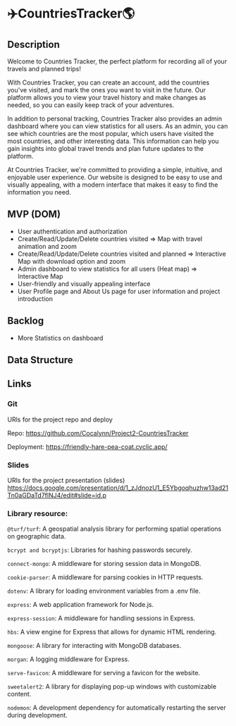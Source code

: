 # ✈️CountriesTracker🌎


## Description

Welcome to Countries Tracker, the perfect platform for recording all of your travels and planned trips! 

With Countries Tracker, you can create an account, add the countries you've visited, and mark the ones you want to visit in the future. Our platform allows you to view your travel history and make changes as needed, so you can easily keep track of your adventures.

In addition to personal tracking, Countries Tracker also provides an admin dashboard where you can view statistics for all users. As an admin, you can see which countries are the most popular, which users have visited the most countries, and other interesting data. This information can help you gain insights into global travel trends and plan future updates to the platform.

At Countries Tracker, we're committed to providing a simple, intuitive, and enjoyable user experience. Our website is designed to be easy to use and visually appealing, with a modern interface that makes it easy to find the information you need. 

## MVP (DOM)

- User authentication and authorization
- Create/Read/Update/Delete countries visited => Map with travel animation and zoom
- Create/Read/Update/Delete countries visited and planned => Interactive Map with download option and zoom
- Admin dashboard to view statistics for all users (Heat map) => Interactive Map
- User-friendly and visually appealing interface
- User Profile page and About Us page for user information and project introduction

## Backlog
- More Statistics on dashboard

## Data Structure


## Links

### Git
URls for the project repo and deploy

Repo: https://github.com/Cocalynn/Project2-CountriesTracker

Deployment: https://friendly-hare-pea-coat.cyclic.app/

### Slides
URls for the project presentation (slides)
https://docs.google.com/presentation/d/1_zJdnozU1_E5Ybgoqhuzhw13ad21Tn0aGDaTd7flNJ4/edit#slide=id.p


### Library resource: 
`@turf/turf`: A geospatial analysis library for performing spatial operations on geographic data.

`bcrypt and bcryptjs`: Libraries for hashing passwords securely.

`connect-mongo`: A middleware for storing session data in MongoDB.

`cookie-parser`: A middleware for parsing cookies in HTTP requests.

`dotenv`: A library for loading environment variables from a .env file.

`express`: A web application framework for Node.js.

`express-session`: A middleware for handling sessions in Express.

`hbs`: A view engine for Express that allows for dynamic HTML rendering.

`mongoose`: A library for interacting with MongoDB databases.

`morgan`: A logging middleware for Express.

`serve-favicon`: A middleware for serving a favicon for the website.

`sweetalert2`: A library for displaying pop-up windows with customizable content.

`nodemon`: A development dependency for automatically restarting the server during development.
